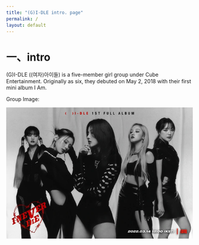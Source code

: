 ```yaml
---
title: "(G)I-DLE intro. page"
permalink: /
layout: default
---
```




# 一、intro



(G)I-DLE ((여자)아이들) is a five-member girl group under Cube Entertainment. Originally as six, they debuted on May 2, 2018 with their first mini album I Am.





Group Image:

![demo](demo.webp)